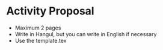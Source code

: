 # Activity Proposal

- Maximum 2 pages
- Write in Hangul, but you can write in English if necessary
- Use the template.tex
